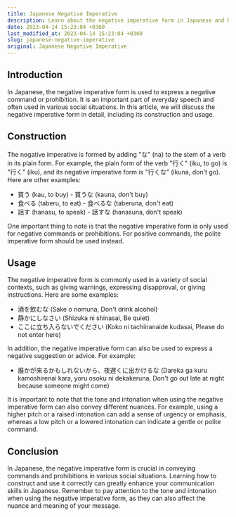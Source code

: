 ```yaml
---
title: Japanese Negative Imperative
description: Learn about the negative imperative form in Japanese and how to use it correctly in everyday speech.
date: 2023-04-14 15:23:04 +0300
last_modified_at: 2023-04-14 15:23:04 +0300
slug: japanese-negative-imperative
original: Japanese Negative Imperative
---
```

## Introduction
In Japanese, the negative imperative form is used to express a negative command or prohibition. It is an important part of everyday speech and often used in various social situations. In this article, we will discuss the negative imperative form in detail, including its construction and usage.

## Construction
The negative imperative is formed by adding "な" (na) to the stem of a verb in its plain form. For example, the plain form of the verb "行く" (iku, to go) is "行く" (iku), and its negative imperative form is "行くな" (ikuna, don't go). Here are other examples:

- 買う (kau, to buy) - 買うな (kauna, don't buy)
- 食べる (taberu, to eat) - 食べるな (taberuna, don't eat)
- 話す (hanasu, to speak) - 話すな (hanasuna, don't speak)

One important thing to note is that the negative imperative form is only used for negative commands or prohibitions. For positive commands, the polite imperative form should be used instead.

## Usage
The negative imperative form is commonly used in a variety of social contexts, such as giving warnings, expressing disapproval, or giving instructions. Here are some examples:

- 酒を飲むな (Sake o nomuna, Don't drink alcohol)
- 静かにしなさい (Shizuka ni shinasai, Be quiet)
- ここに立ち入らないでください (Koko ni tachiiranaide kudasai, Please do not enter here)

In addition, the negative imperative form can also be used to express a negative suggestion or advice. For example:

- 誰かが来るかもしれないから、夜遅くに出かけるな (Dareka ga kuru kamoshirenai kara, yoru osoku ni dekakeruna, Don't go out late at night because someone might come)

It is important to note that the tone and intonation when using the negative imperative form can also convey different nuances. For example, using a higher pitch or a raised intonation can add a sense of urgency or emphasis, whereas a low pitch or a lowered intonation can indicate a gentle or polite command.

## Conclusion
In Japanese, the negative imperative form is crucial in conveying commands and prohibitions in various social situations. Learning how to construct and use it correctly can greatly enhance your communication skills in Japanese. Remember to pay attention to the tone and intonation when using the negative imperative form, as they can also affect the nuance and meaning of your message.